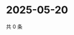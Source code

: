 # 2025-05-20

共 0 条

<!-- BEGIN ZHIHUVIDEO -->
<!-- 最后更新时间 Tue May 20 2025 00:14:09 GMT+0800 (China Standard Time) -->

<!-- END ZHIHUVIDEO -->
